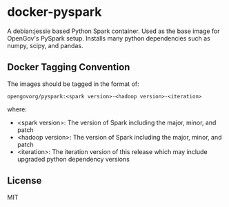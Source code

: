 # docker-pyspark
A debian:jessie based Python Spark container. Used as the base image for OpenGov's PySpark setup. Installs many python dependencies such as numpy, scipy, and pandas.

## Docker Tagging Convention
The images should be tagged in the format of:

```
opengovorg/pyspark:<spark version>-<hadoop version>-<iteration>
```

where:

* \<spark version\>: The version of Spark including the major, minor, and patch
* \<hadoop version\>: The version of Spark including the major, minor, and patch
* \<iteration\>: The iteration version of this release which may include upgraded python dependency versions


## License
MIT
